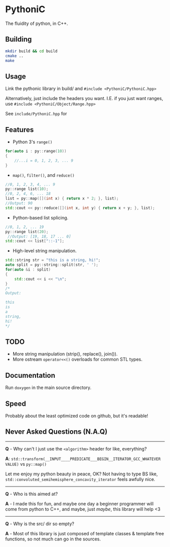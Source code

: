 # PythoniC

The fluidity of python, in C++.

## Building

```bash
mkdir build && cd build
cmake ..
make
```

## Usage

Link the pythonic library in build/ and `#include <PythoniC/PythoniC.hpp>`

Alternatively, just include the headers you want. I.E. if you just want ranges, use `#include <PythoniC/Object/Range.hpp>`

See `include/PythoniC.hpp` for 

## Features

* Python 3's `range()`

```cpp
for(auto i : py::range(10))
{
    //...i = 0, 1, 2, 3, ... 9 
}
```

* `map()`, `filter()`, and `reduce()`

```cpp
//0, 1, 2, 3, 4, ... 9
py::range list(10);
//0, 2, 4, 6, ... 18
list = py::map([](int x) { return x * 2; }, list);
//Output: 90
std::cout << py::reduce([](int x, int y) { return x + y; }, list);
```

* Python-based list splicing.

```cpp
//0, 1, 2, ... 19
py::range list(20);
 //Output: [19, 18, 17 ... 0]
std::cout << list["::-1"];
```

* High-level string manipulation.

```cpp
std::string str = "this is a string, hi!";
auto split = py::string::split(str, ' ');
for(auto &i : split)
{
    std::cout << i << "\n";
}
/*
Output:

this
is
a
string,
hi!
*/
```

## TODO

- More string manipulation (strip(), replace(), join()).
- More ostream `operator<<()` overloads for common STL types.

## Documentation

Run `doxygen` in the main source directory.

## Speed

Probably about the least optimized code on github, but it's readable!

## Never Asked Questions (N.A.Q)

---
**Q** - Why can't I just use the `<algorithm>` header for like, everything?

**A**: `std::transform(__INPUT____PREDICATE___BEGIN__ITERATOR_GCC_WHATEVER VALUE)`
vs
`py::map()`

Let me enjoy my python beauty in peace, OK? Not having to type BS like, `std::convoluted_semihemisphere_concavity_iterator` feels awfully nice.

---
**Q** - Who is this aimed at?

**A** - I made this for fun, and maybe one day a beginner programmer will come from python to C++, and maybe, just *maybe*, this library will help <3

---

**Q** - Why is the src/ dir so empty?

**A** - Most of this library is just composed of template classes & template free functions, so not much can go in the sources.